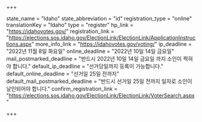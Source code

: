 +++

state_name = "Idaho"
state_abbreviation = "id"
registration_type = "online"
translationKey = "Idaho"
type = "register"
hp_link = "https://idahovotes.gov/"
registration_link = "https://elections.sos.idaho.gov/ElectionLink/ElectionLink/ApplicationInstructions.aspx"
more_info_link = "https://idahovotes.gov/voting/"
ip_deadline = "2022년 11월 8일 화요일"
online_deadline = "2022년 10일 14일 금요일"
mail_postmarked_deadline = "반드시 2022년 10일 14일 금요일 까지 소인이 찍혀야 합니다."
default_ip_deadline = "선거당일까지 등록이 가능합니다."
default_online_deadline = "선거일 25일 전까지"
default_mail_postmarked_deadline = "반드시 선거일 25일 전까지 일자로 소인이 날인되어야 합니다."
confirm_registration_link = "https://elections.sos.idaho.gov/ElectionLink/ElectionLink/VoterSearch.aspx"

+++
